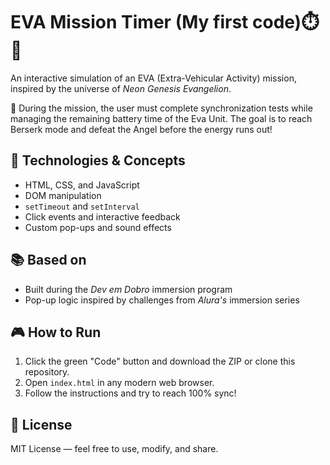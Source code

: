 # EVA Mission Timer (My first code)⏱️🚀

An interactive simulation of an EVA (Extra-Vehicular Activity) mission, inspired by the universe of *Neon Genesis Evangelion*.

🧠 During the mission, the user must complete synchronization tests while managing the remaining battery time of the Eva Unit. The goal is to reach Berserk mode and defeat the Angel before the energy runs out!

## 🔧 Technologies & Concepts

- HTML, CSS, and JavaScript
- DOM manipulation
- `setTimeout` and `setInterval`
- Click events and interactive feedback
- Custom pop-ups and sound effects

## 📚 Based on

- Built during the *Dev em Dobro* immersion program
- Pop-up logic inspired by challenges from *Alura's* immersion series

## 🎮 How to Run

1. Click the green "Code" button and download the ZIP or clone this repository.
2. Open `index.html` in any modern web browser.
3. Follow the instructions and try to reach 100% sync!

## 📄 License

MIT License — feel free to use, modify, and share.
